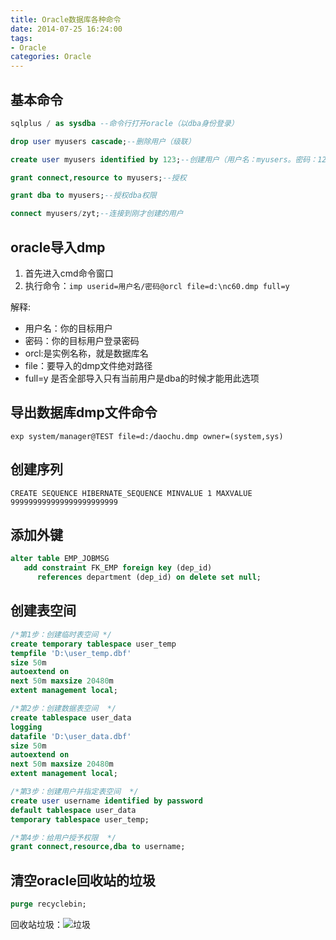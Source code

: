 ```yaml
---
title: Oracle数据库各种命令
date: 2014-07-25 16:24:00
tags: 
- Oracle
categories: Oracle
---
```


## 基本命令

```sql
sqlplus / as sysdba --命令行打开oracle（以dba身份登录）

drop user myusers cascade;--删除用户（级联）

create user myusers identified by 123;--创建用户（用户名：myusers。密码：123）

grant connect,resource to myusers;--授权

grant dba to myusers;--授权dba权限

connect myusers/zyt;--连接到刚才创建的用户
```

## oracle导入dmp

1. 首先进入cmd命令窗口
2. 执行命令：`imp userid=用户名/密码@orcl file=d:\nc60.dmp full=y` 

解释:
- 用户名：你的目标用户
- 密码：你的目标用户登录密码
- orcl:是实例名称，就是数据库名
- file：要导入的dmp文件绝对路径
- full=y 是否全部导入只有当前用户是dba的时候才能用此选项

## 导出数据库dmp文件命令

```
exp system/manager@TEST file=d:/daochu.dmp owner=(system,sys)
```
## 创建序列

```
CREATE SEQUENCE HIBERNATE_SEQUENCE MINVALUE 1 MAXVALUE 999999999999999999999999
```

## 添加外键

```sql
alter table EMP_JOBMSG
   add constraint FK_EMP foreign key (dep_id)
      references department (dep_id) on delete set null;
```

## 创建表空间

```sql
/*第1步：创建临时表空间 */
create temporary tablespace user_temp  
tempfile 'D:\user_temp.dbf' 
size 50m  
autoextend on  
next 50m maxsize 20480m  
extent management local;  

/*第2步：创建数据表空间  */
create tablespace user_data  
logging  
datafile 'D:\user_data.dbf' 
size 50m  
autoextend on  
next 50m maxsize 20480m  
extent management local;  

/*第3步：创建用户并指定表空间  */
create user username identified by password  
default tablespace user_data  
temporary tablespace user_temp;  

/*第4步：给用户授予权限  */
grant connect,resource,dba to username;
```

## 清空oracle回收站的垃圾

```sql
purge recyclebin;
```

回收站垃圾：![垃圾](http://images.cnitblog.com/blog/620450/201410/121531214997723.jpg)

